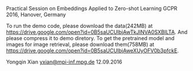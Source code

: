 Practical Session on Embeddings Applied to Zero-shot Learning
GCPR 2016, Hanover, Germany

To run the demo code, please download the data(242MB) at https://drive.google.com/open?id=0B5saUCUlbjAwTkJlNVA0SXBILTA. And please compress it to demo diretory. To get the pretrained model and images for image retrieval, please download them(758MB) at https://drive.google.com/open?id=0B5saUCUlbjAweXUyOFV0b3pfckE.

Yongqin Xian
yxian@mpi-inf.mpg.de
12.09.2016
